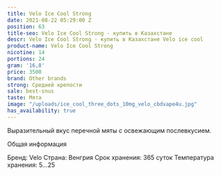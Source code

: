 ```yaml
---
title: Velo Ice Cool Strong
date: 2021-08-22 05:29:00 Z
position: 63
title-seo: Velo Ice Cool Strong - купить в Казахстане
descr: Velo Ice Cool Strong - купить в Казахстане Velo ice cool
product-name: Velo Ice Cool Strong
nicotine: 14
portions: 24
gram: '16,8'
price: 3500
brand: Other brands
strong: Средней крепости
sale: best-snus
taste: Мята
image: "/uploads/ice_cool_three_dots_10mg_velo_cbdvape4u.jpg"
has_availability: true
---
```


Выразительный вкус перечной мяты с освежающим
послевкусием.

Общая информация

Бренд:
Velo
Страна:
Венгрия
Срок хранения:
365 суток
Температура хранения:
5...25